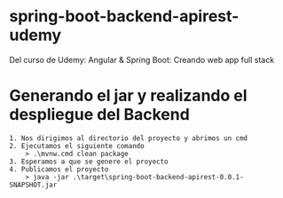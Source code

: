 # spring-boot-backend-apirest-udemy
Del curso de Udemy: Angular & Spring Boot: Creando web app full stack

# Generando el jar y realizando el despliegue del Backend
```
1. Nos dirigimos al directorio del proyecto y abrimos un cmd
2. Ejecutamos el siguiente comando
	> .\mvnw.cmd clean package
3. Esperamos a que se genere el proyecto
4. Publicamos el proyecto
	> java -jar .\target\spring-boot-backend-apirest-0.0.1-SNAPSHOT.jar
```